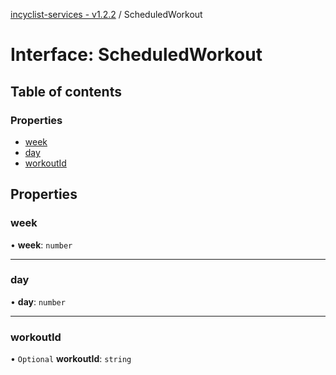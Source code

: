 [incyclist-services - v1.2.2](../README.md) / ScheduledWorkout

# Interface: ScheduledWorkout

## Table of contents

### Properties

- [week](ScheduledWorkout.md#week)
- [day](ScheduledWorkout.md#day)
- [workoutId](ScheduledWorkout.md#workoutid)

## Properties

### week

• **week**: `number`

___

### day

• **day**: `number`

___

### workoutId

• `Optional` **workoutId**: `string`
